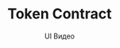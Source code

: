 ---
layout: embed
permalink: apps/minting/business-processes/token-contract/ux-videos
lang: ru
page_id: apps-minting-business-processes-token-contract-video


title: Token Contract
subtitle: UI Видео
backUrl: /ru/apps/minting/business-processes/token-contract

description: Diagrams
---